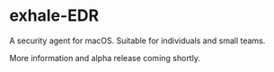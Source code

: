 # exhale-EDR
A security agent for macOS.  Suitable for individuals and small teams.

More information and alpha release coming shortly.
